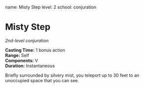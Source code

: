 name: Misty Step
level: 2
school: conjuration

# Misty Step 
_2nd-level conjuration_ 

**Casting Time:** 1 bonus action    
**Range:** Self    
**Components:** V    
**Duration:** Instantaneous 

Briefly surrounded by silvery mist, you teleport up to 30 feet to an unoccupied space that you can see. 